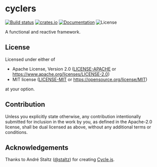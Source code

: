 # cyclers

[![Build status](https://github.com/teohhanhui/cyclers/actions/workflows/ci.yml/badge.svg?branch=main)](https://github.com/teohhanhui/cyclers/actions/workflows/ci.yml)
[![crates.io](https://img.shields.io/crates/v/cyclers.svg)](https://crates.io/crates/cyclers)
[![Documentation](https://docs.rs/cyclers/badge.svg)](https://docs.rs/cyclers)
![License](https://img.shields.io/crates/l/cyclers.svg)

A functional and reactive framework.

## License

Licensed under either of

* Apache License, Version 2.0
    ([LICENSE-APACHE] or <https://www.apache.org/licenses/LICENSE-2.0>)
* MIT license
    ([LICENSE-MIT] or <https://opensource.org/license/MIT>)

at your option.

[LICENSE-APACHE]: LICENSE-APACHE
[LICENSE-MIT]: LICENSE-MIT

## Contribution

Unless you explicitly state otherwise, any contribution intentionally submitted
for inclusion in the work by you, as defined in the Apache-2.0 license, shall be
dual licensed as above, without any additional terms or conditions.

## Acknowledgements

Thanks to André Staltz ([@staltz]) for creating [Cycle.js].

[@staltz]: https://github.com/staltz
[Cycle.js]: https://cycle.js.org/
